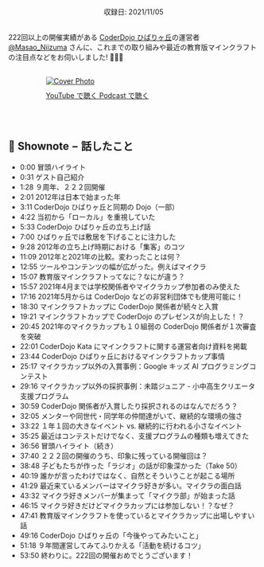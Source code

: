 <div style="text-align: center;">収録日: 2021/11/05</div><br>

222回以上の開催実績がある [CoderDojo ひばりヶ丘](https://coderdojo.hanare-hibari.info/)の運営者 [@Masao_Niizuma](https://twitter.com/Masao_Niizuma) さんに、これまでの取り組みや最近の教育版マインクラフトの注目点などをお伺いしました! 🎤👤✨

<div style="margin: 30px auto; max-width: 70%;">
  <a href='https://youtu.be/cICEHEJxY_Y' target='_blank' rel='noopenner'><img src="/podcasts/25.jpg" alt="Cover Photo" style="margin-bottom: 10px;"></a>
  <div class="btn-cover">
    <a class="btn-blue" style='padding: 12px 0px;' href="https://youtu.be/cICEHEJxY_Y" target='_blank' rel='noopenner'><i class="fa fa-youtube"></i> YouTube で聴く </a>
    <a class="btn-blue" style='padding: 12px 0px;' href="https://anchor.fm/coderdojo-japan/episodes/025---222--CoderDojo2012-e1a8gp0" target='_blank' rel='noopenner'><i class="fas fa-podcast"></i> Podcast で聴く </a>
  </div>
</div>

<br>

## 📝 Shownote − 話したこと

- 0:00 冒頭ハイライト
- 0:31 ゲスト自己紹介
- 1:28 ９周年、２２２回開催
- 2:01 2012年は日本で始まった年
- 3:11 CoderDojo ひばりヶ丘と同期の Dojo（一部）
- 4:22 当初から「ローカル」を重視していた
- 5:33 CoderDojo ひばりヶ丘の立ち上げ話
- 7:00 ひばりヶ丘では敷居を下げることに注力した
- 9:28 2012年の立ち上げ時期における「集客」のコツ
- 11:09 2012年と2021年の比較。変わったことは何？
- 12:55 ツールやコンテンツの幅が広がった。例えばマイクラ
- 15:07 教育版マインクラフトってなに？なにが違う？
- 15:57 2021年4月までは学校関係者やマイクラカップ参加者のみ使えた
- 17:16 2021年5月からは CoderDojo などの非営利団体でも使用可能に！
- 18:30 マインクラフトカップに CoderDojo 関係者が続々と入賞
- 19:21 マインクラフトカップで CoderDojo のプレゼンスが向上した！？
- 20:45 2021年のマイクラカップも１０組弱の CoderDojo 関係者が１次審査を突破
- 22:01 CoderDojo Kata にマインクラフトに関する運営者向け資料を掲載
- 23:44 CoderDojo ひばりヶ丘におけるマインクラフトカップ事情
- 25:17 マイクラカップ以外の入賞事例：Google キッズ AI プログラミングコンテスト
- 29:16 マイクラカップ以外の採択事例：未踏ジュニア - 小中高生クリエータ支援プログラム
- 30:59 CoderDojo 関係者が入賞したり採択されるのはなんでだろう？
- 32:05 メンターや同世代・同学年の仲間達がいて、継続的な環境の強さ
- 33:22 １年１回の大きなイベント vs. 継続的に行われる小さなイベント
- 35:25 最近はコンテストだけでなく、支援プログラムの種類も増えてきた
- 36:56 冒頭ハイライト（続き）
- 37:40 ２２２回の開催のうち、印象に残っている開催回は？
- 38:48 子どもたちが作った「ラジオ」の話が印象深かった（Take 50）
- 40:19 誰かが言ったわけではなく、自然とそういうことが起こる場所
- 41:29 最近来ているメンバーはマイクラ好きが多い。マイクラの面白話
- 43:32 マイクラ好きメンバーが集まって「マイクラ部」が始まった話
- 46:15 マイクラ好きだけどマイクラカップには参加しない！？なぜ？
- 47:41 教育版マインクラフトを使っているとマイクラカップに出場しやすい話
- 49:16 CoderDojo ひばりヶ丘の「今後やってみたいこと」
- 51:18 ９年間運営してみてふりかえる「活動を続けるコツ」
- 53:50 終わりに。222回の開催おめでとうございます！


<br><br>


